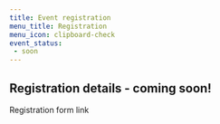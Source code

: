 ```yaml
---
title: Event registration
menu_title: Registration
menu_icon: clipboard-check
event_status:
 - soon
---
```

## Registration details - coming soon!

Registration form link